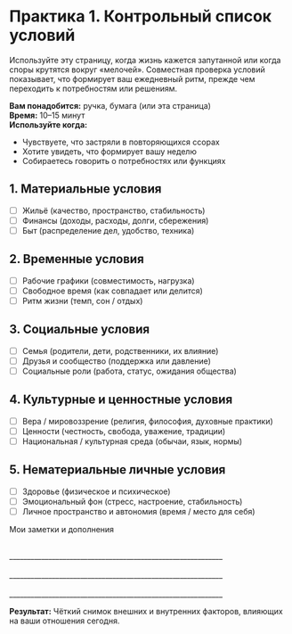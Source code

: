 # Практика 1. Контрольный список условий

Используйте эту страницу, когда жизнь кажется запутанной или когда споры крутятся вокруг «мелочей». Совместная проверка условий показывает, что формирует ваш ежедневный ритм, прежде чем переходить к потребностям или решениям.

**Вам понадобится:** ручка, бумага (или эта страница)<br/>
**Время:** 10–15 минут<br/>
**Используйте когда:**

- Чувствуете, что застряли в повторяющихся ссорах
- Хотите увидеть, что формирует вашу неделю
- Собираетесь говорить о потребностях или функциях

## 1. Материальные условия

- ☐ Жильё (качество, пространство, стабильность)
- ☐ Финансы (доходы, расходы, долги, сбережения)
- ☐ Быт (распределение дел, удобство, техника)

## 2. Временные условия

- ☐ Рабочие графики (совместимость, нагрузка)
- ☐ Свободное время (как совпадает или делится)
- ☐ Ритм жизни (темп, сон / отдых)

## 3. Социальные условия

- ☐ Семья (родители, дети, родственники, их влияние)
- ☐ Друзья и сообщество (поддержка или давление)
- ☐ Социальные роли (работа, статус, ожидания общества)

## 4. Культурные и ценностные условия

- ☐ Вера / мировоззрение (религия, философия, духовные практики)
- ☐ Ценности (честность, свобода, уважение, традиции)
- ☐ Национальная / культурная среда (обычаи, язык, нормы)

## 5. Нематериальные личные условия

- ☐ Здоровье (физическое и психическое)
- ☐ Эмоциональный фон (стресс, настроение, стабильность)
- ☐ Личное пространство и автономия (время / место для себя)

Мои заметки и дополнения

<br/>
____________________________________________________________
<br/><br/>
____________________________________________________________
<br/><br/>
____________________________________________________________

**Результат:** Чёткий снимок внешних и внутренних факторов, влияющих на ваши отношения сегодня.
